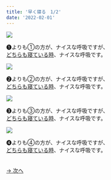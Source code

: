 ```yaml
---
title: '早く寝る　1/2'
date: '2022-02-01'
---
```

![](/images/a_01_.jpg)

➊よりも①の方が、ナイスな呼吸ですが、   
[どちらも寝ている時]()、ナイスな呼吸です。

![](/images/a_02_.jpg)

➋よりも②の方が、ナイスな呼吸ですが、   
[どちらも寝ている時]()、ナイスな呼吸です。

![](/images/a_03_.jpg)

➌よりも③の方が、ナイスな呼吸ですが、   
[どちらも寝ている時]()、ナイスな呼吸です。

![](/images/a_04_.jpg)

➍よりも④の方が、ナイスな呼吸ですが、    
[どちらも寝ている時]()、ナイスな呼吸です。

　  
[ → 次へ ](/posts/02-2)
